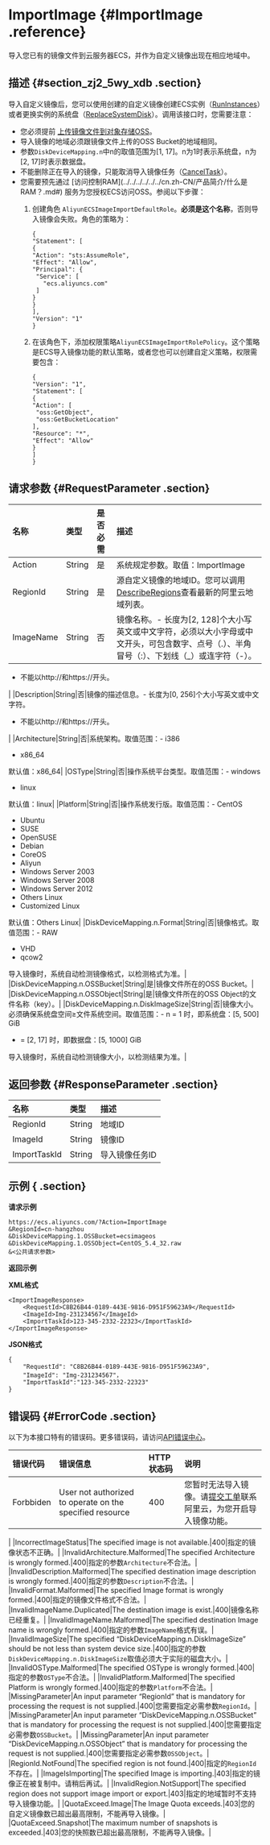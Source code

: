 # ImportImage {#ImportImage .reference}

导入您已有的镜像文件到云服务器ECS，并作为自定义镜像出现在相应地域中。

## 描述 {#section_zj2_5wy_xdb .section}

导入自定义镜像后，您可以使用创建的自定义镜像创建ECS实例（[RunInstances](cn.zh-CN/API参考/实例/RunInstances.md#)）或者更换实例的系统盘（[ReplaceSystemDisk](cn.zh-CN/API参考/磁盘/ReplaceSystemDisk.md#)）。调用该接口时，您需要注意：

-   您必须提前 [上传镜像文件到对象存储OSS](../../../../../../cn.zh-CN/快速入门/上传文件.md#)。
-   导入镜像的地域必须跟镜像文件上传的OSS Bucket的地域相同。
-   参数`DiskDeviceMapping.n`中n的取值范围为\[1, 17\]。n为1时表示系统盘，n为\[2, 17\]时表示数据盘。
-   不能删除正在导入的镜像，只能取消导入镜像任务（[CancelTask](cn.zh-CN/API参考/其他接口/CancelTask.md#)）。
-   您需要预先通过 [访问控制RAM](../../../../../../cn.zh-CN/产品简介/什么是 RAM？.md#) 服务为您授权ECS访问OSS。参阅以下步骤：
    1.  创建角色 `AliyunECSImageImportDefaultRole`。**必须是这个名称**，否则导入镜像会失败。角色的策略为：

        ```
        {
        "Statement": [
        {
        "Action": "sts:AssumeRole",
        "Effect": "Allow",
        "Principal": {
         "Service": [
           "ecs.aliyuncs.com"
         ]
        }
        }
        ],
        "Version": "1"
        }
        ```

    2.  在该角色下，添加权限策略`AliyunECSImageImportRolePolicy`。这个策略是ECS导入镜像功能的默认策略，或者您也可以创建自定义策略，权限需要包含：

        ```
        {
        "Version": "1",
        "Statement": [
        {
        "Action": [
         "oss:GetObject",
         "oss:GetBucketLocation"
        ],
        "Resource": "*",
        "Effect": "Allow"
        }
        ]
        }
        ```


## 请求参数 {#RequestParameter .section}

|名称|类型|是否必需|描述|
|:-|:-|:---|:-|
|Action|String|是|系统规定参数。取值：ImportImage|
|RegionId|String|是|源自定义镜像的地域ID。您可以调用[DescribeRegions](../cn.zh-CN/API参考/地域/DescribeRegions.md#)查看最新的阿里云地域列表。|
|ImageName|String|否|镜像名称。-   长度为\[2, 128\]个大小写英文或中文字符，必须以大小字母或中文开头，可包含数字、点号（.）、半角冒号（:）、下划线（\_）或连字符（-）。
-   不能以http://和https://开头。

|
|Description|String|否|镜像的描述信息。-   长度为\[0, 256\]个大小写英文或中文字符。
-   不能以http://和https://开头。

|
|Architecture|String|否|系统架构。取值范围：-   i386
-   x86\_64

默认值：x86\_64|
|OSType|String|否|操作系统平台类型。取值范围：-   windows
-   linux

默认值：linux|
|Platform|String|否|操作系统发行版。取值范围：-   CentOS
-   Ubuntu
-   SUSE
-   OpenSUSE
-   Debian
-   CoreOS
-   Aliyun
-   Windows Server 2003
-   Windows Server 2008
-   Windows Server 2012
-   Others Linux
-   Customized Linux

默认值：Others Linux|
|DiskDeviceMapping.n.Format|String|否|镜像格式。取值范围：-   RAW
-   VHD
-   qcow2

导入镜像时，系统自动检测镜像格式，以检测格式为准。|
|DiskDeviceMapping.n.OSSBucket|String|是|镜像文件所在的OSS Bucket。|
|DiskDeviceMapping.n.OSSObject|String|是|镜像文件所在的OSS Object的文件名称（key）。|
|DiskDeviceMapping.n.DiskImageSize|String|否|镜像大小。必须确保系统盘空间≥文件系统空间。取值范围：-   n = 1 时，即系统盘：\[5, 500\] GiB
-   = \[2, 17\] 时，即数据盘：\[5, 1000\] GiB

导入镜像时，系统自动检测镜像大小，以检测结果为准。|

## 返回参数 {#ResponseParameter .section}

|名称|类型|描述|
|:-|:-|:-|
|RegionId|String|地域ID|
|ImageId|String|镜像ID|
|ImportTaskId|String|导入镜像任务ID|

## 示例 { .section}

**请求示例**

```
https://ecs.aliyuncs.com/?Action=ImportImage
&RegionId=cn-hangzhou
&DiskDeviceMapping.1.OSSBucket=ecsimageos
&DiskDeviceMapping.1.OSSObject=CentOS_5.4_32.raw
&<公共请求参数>
```

**返回示例**

**XML格式**

```
<ImportImageResponse>
    <RequestId>C8B26B44-0189-443E-9816-D951F59623A9</RequestId>
    <ImageId>Img-231234567</ImageId>
    <ImportTaskId>123-345-2332-22323</ImportTaskId>
</ImportImageResponse>
```

**JSON格式**

```
{
    "RequestId": "C8B26B44-0189-443E-9816-D951F59623A9",
    "ImageId": "Img-231234567"，
    "ImportTaskId":"123-345-2332-22323"
}
```

## 错误码 {#ErrorCode .section}

以下为本接口特有的错误码。更多错误码，请访问[API错误中心](https://error-center.aliyun.com/status/product/Ecs)。

|错误代码|错误信息|HTTP状态码|说明|
|:---|:---|:------|:-|
|Forbbiden|User not authorized to operate on the specified resource|400|您暂时无法导入镜像。请[提交工单](https://selfservice.console.aliyun.com/ticket/createIndex.htm)联系阿里云，为您开启导入镜像功能。

|
|IncorrectImageStatus|The specified image is not available.|400|指定的镜像状态不正确。|
|InvalidArchitecture.Malformed|The specified Architecture is wrongly formed.|400|指定的参数`Architecture`不合法。|
|InvalidDescription.Malformed|The specified destination image description is wrongly formed.|400|指定的参数`Description`不合法。|
|InvalidFormat.Malformed|The specified Image format is wrongly formed.|400|指定的镜像文件格式不合法。|
|InvalidImageName.Duplicated|The destination image is exist.|400|镜像名称已经重复。|
|InvalidImageName.Malformed|The specified destination Image name is wrongly formed.|400|指定的参数`ImageName`格式有误。|
|InvalidImageSize|The specified “DiskDeviceMapping.n.DiskImageSize” should be not less than system device size.|400|指定的参数`DiskDeviceMapping.n.DiskImageSize`取值必须大于实际的磁盘大小。|
|InvalidOSType.Malformed|The specified OSType is wrongly formed.|400|指定的参数`OSType`不合法。|
|InvalidPlatform.Malformed|The specified Platform is wrongly formed.|400|指定的参数`Platform`不合法。|
|MissingParameter|An input parameter “RegionId” that is mandatory for processing the request is not supplied.|400|您需要指定必需参数`RegionId`。|
|MissingParameter|An input parameter “DiskDeviceMapping.n.OSSBucket” that is mandatory for processing the request is not supplied.|400|您需要指定必需参数`OSSBucket`。|
|MissingParameter|An input parameter “DiskDeviceMapping.n.OSSObject” that is mandatory for processing the request is not supplied.|400|您需要指定必需参数`OSSObject`。|
|RegionId.NotFound|The specified region is not found.|400|指定的`RegionId`不存在。|
|ImageIsImporting|The specified Image is importing.|403|指定的镜像正在被复制中。请稍后再试。|
|InvalidRegion.NotSupport|The specified region does not support image import or export.|403|指定的地域暂时不支持导入镜像功能。|
|QuotaExceed.Image|The Image Quota exceeds.|403|您的自定义镜像数已超出最高限制，不能再导入镜像。|
|QuotaExceed.Snapshot|The maximum number of snapshots is exceeded.|403|您的快照数已超出最高限制，不能再导入镜像。|

